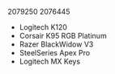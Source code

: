 
2079250 2076445<br>

- Logitech K120
- Corsair K95 RGB Platinum
- Razer BlackWidow V3
- SteelSeries Apex Pro
- Logitech MX Keys
